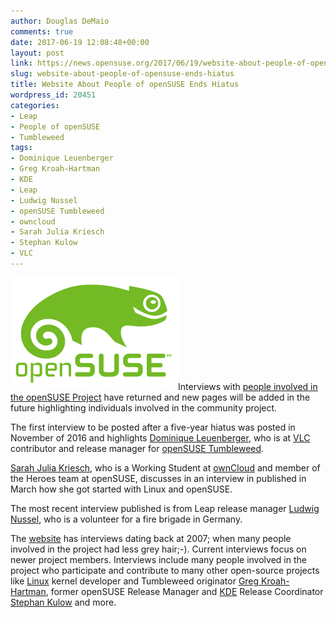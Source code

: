 ```yaml
---
author: Douglas DeMaio
comments: true
date: 2017-06-19 12:08:48+00:00
layout: post
link: https://news.opensuse.org/2017/06/19/website-about-people-of-opensuse-ends-hiatus/
slug: website-about-people-of-opensuse-ends-hiatus
title: Website About People of openSUSE Ends Hiatus
wordpress_id: 20451
categories:
- Leap
- People of openSUSE
- Tumbleweed
tags:
- Dominique Leuenberger
- Greg Kroah-Hartman
- KDE
- Leap
- Ludwig Nussel
- openSUSE Tumbleweed
- owncloud
- Sarah Julia Kriesch
- Stephan Kulow
- VLC
---
```


![](/wp-content/uploads/2016/03/cropped-openSUSE.png)Interviews with [people involved in the openSUSE Project](//opensuse.github.io/people/) have returned and new pages will be added in the future highlighting individuals involved in the community project.

The first interview to be posted after a five-year hiatus was posted in November of 2016 and highlights [Dominique Leuenberger](//opensuse.github.io/people/2016-11-25-dominique-leuenberger.html), who is at [VLC](//www.videolan.org/vlc/index.html) contributor and release manager for [openSUSE Tumbleweed](https://en.opensuse.org/Portal:Tumbleweed).

[Sarah Julia Kriesch](//opensuse.github.io/people/2017-05-19-sarah-julia-kriesch.html), who is a Working Student at [ownCloud](https://owncloud.org/) and member of the Heroes team at openSUSE, discusses in an interview in published in March how she got started with Linux and openSUSE.

The most recent interview published is from Leap release manager [Ludwig Nussel](//opensuse.github.io/people/2017-06-16-ludwig-nussel.html), who is a volunteer for a fire brigade in Germany.

The [website](//opensuse.github.io/people/) has interviews dating back at 2007; when many people involved in the project had less grey hair;-). Current interviews focus on newer project members. Interviews include many people involved in the project who participate and contribute to many other open-source projects like [Linux](https://www.linux.org/) kernel developer and Tumbleweed originator [Greg Kroah-Hartman](//opensuse.github.io/people/2008-05-03-greg-kroah-hartman.html), former openSUSE Release Manager and [KDE](https://www.kde.org/) Release Coordinator [Stephan Kulow](//opensuse.github.io/people/2007-08-09-stephan-kulow.html) and more.
